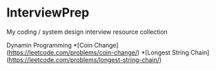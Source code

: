 # InterviewPrep
My coding / system design interview resource collection

Dynamin Programming
*[Coin Change] (https://leetcode.com/problems/coin-change/)
*[Longest String Chain] (https://leetcode.com/problems/longest-string-chain/)
